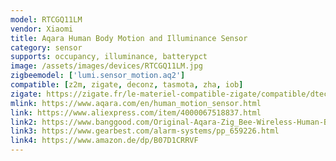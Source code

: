 ```yaml
---
model: RTCGQ11LM
vendor: Xiaomi
title: Aqara Human Body Motion and Illuminance Sensor
category: sensor
supports: occupancy, illuminance, batterypct
image: /assets/images/devices/RTCGQ11LM.jpg
zigbeemodel: ['lumi.sensor_motion.aq2']
compatible: [z2m, zigate, deconz, tasmota, zha, iob]
zigate: https://zigate.fr/le-materiel-compatible-zigate/compatible/dtecteurdemouvementaqara
mlink: https://www.aqara.com/en/human_motion_sensor.html
link: https://www.aliexpress.com/item/4000067518837.html
link2: https://www.banggood.com/Original-Aqara-Zig_Bee-Wireless-Human-Body-PIR-Sensor-Smart-Home-Kit-From-Xiaomi-Eco-System-p-1177007.html
link3: https://www.gearbest.com/alarm-systems/pp_659226.html
link4: https://www.amazon.de/dp/B07D1CRRVF
---
```

